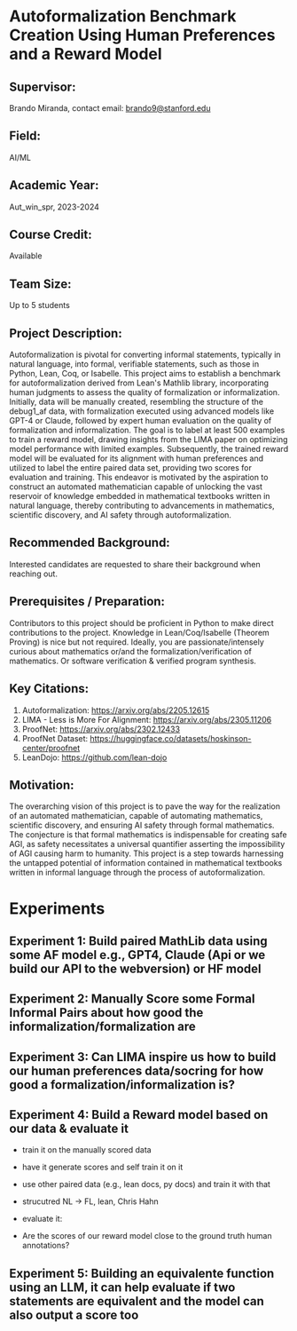 # Autoformalization Benchmark Creation Using Human Preferences and a Reward Model

## Supervisor:
Brando Miranda, contact email: brando9@stanford.edu
## Field:
AI/ML
## Academic Year:
Aut_win_spr, 2023-2024
## Course Credit:
Available
## Team Size:
Up to 5 students
## Project Description:
Autoformalization is pivotal for converting informal statements, typically in natural language, into formal, verifiable statements, such as those in Python, Lean, Coq, or Isabelle. This project aims to establish a benchmark for autoformalization derived from Lean's Mathlib library, incorporating human judgments to assess the quality of formalization or informalization. Initially, data will be manually created, resembling the structure of the debug1_af data, with formalization executed using advanced models like GPT-4 or Claude, followed by expert human evaluation on the quality of formalization and informalization. The goal is to label at least 500 examples to train a reward model, drawing insights from the LIMA paper on optimizing model performance with limited examples. Subsequently, the trained reward model will be evaluated for its alignment with human preferences and utilized to label the entire paired data set, providing two scores for evaluation and training. This endeavor is motivated by the aspiration to construct an automated mathematician capable of unlocking the vast reservoir of knowledge embedded in mathematical textbooks written in natural language, thereby contributing to advancements in mathematics, scientific discovery, and AI safety through autoformalization.
## Recommended Background:
Interested candidates are requested to share their background when reaching out.
## Prerequisites / Preparation:
Contributors to this project should be proficient in Python to make direct contributions to the project.
Knowledge in Lean/Coq/Isabelle (Theorem Proving) is nice but not required.
Ideally, you are passionate/intensely curious about mathematics or/and the formalization/verification of mathematics.
Or software verification & verified program synthesis. 
## Key Citations:
1. Autoformalization: https://arxiv.org/abs/2205.12615
2. LIMA - Less is More For Alignment: https://arxiv.org/abs/2305.11206
3. ProofNet: https://arxiv.org/abs/2302.12433
4. ProofNet Dataset: https://huggingface.co/datasets/hoskinson-center/proofnet
5. LeanDojo: https://github.com/lean-dojo
## Motivation:
The overarching vision of this project is to pave the way for the realization of an automated mathematician, capable of automating mathematics, scientific discovery, and ensuring AI safety through formal mathematics. The conjecture is that formal mathematics is indispensable for creating safe AGI, as safety necessitates a universal quantifier asserting the impossibility of AGI causing harm to humanity. This project is a step towards harnessing the untapped potential of information contained in mathematical textbooks written in informal language through the process of autoformalization.

# Experiments

## Experiment 1: Build paired MathLib data using some AF model e.g., GPT4, Claude (Api or we build our API to the webversion) or HF model

## Experiment 2: Manually Score some Formal Informal Pairs about how good the informalization/formalization are

## Experiment 3: Can LIMA inspire us how to build our human preferences data/socring for how good a formalization/informalization is?

## Experiment 4: Build a Reward model based on our data & evaluate it
- train it on the manually scored data
- have it generate scores and self train it on it
- use other paired data (e.g., lean docs, py docs) and train it with that
- strucutred NL -> FL, lean, Chris Hahn

- evaluate it:
- Are the scores of our reward model close to the ground truth human annotations? 

## Experiment 5: Building an equivalente function using an LLM, it can help evaluate if two statements are equivalent and the model can also output a score too
